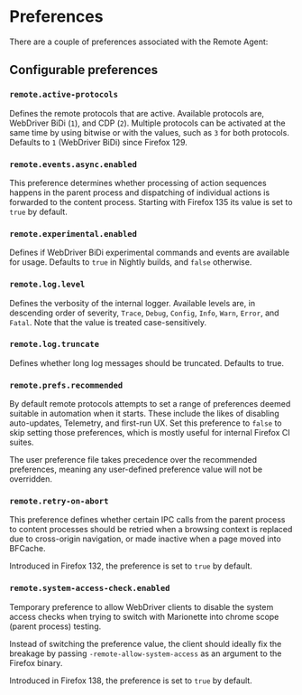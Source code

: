 # Preferences

There are a couple of preferences associated with the Remote Agent:

## Configurable preferences

### `remote.active-protocols`

Defines the remote protocols that are active. Available protocols are,
WebDriver BiDi (`1`), and CDP (`2`). Multiple protocols can be activated
at the same time by using bitwise or with the values, such as `3` for
both protocols. Defaults to `1` (WebDriver BiDi) since Firefox 129.

### `remote.events.async.enabled`

This preference determines whether processing of action sequences happens in the
parent process and dispatching of individual actions is forwarded to the content
process. Starting with Firefox 135 its value is set to `true` by default.

### `remote.experimental.enabled`

Defines if WebDriver BiDi experimental commands and events are available for usage.
Defaults to `true` in Nightly builds, and `false` otherwise.

### `remote.log.level`

Defines the verbosity of the internal logger.  Available levels
are, in descending order of severity, `Trace`, `Debug`, `Config`,
`Info`, `Warn`, `Error`, and `Fatal`.  Note that the value is
treated case-sensitively.

### `remote.log.truncate`

Defines whether long log messages should be truncated. Defaults to true.

### `remote.prefs.recommended`

By default remote protocols attempts to set a range of preferences deemed
suitable in automation when it starts.  These include the likes of
disabling auto-updates, Telemetry, and first-run UX. Set this preference to
`false` to skip setting those preferences, which is mostly useful for internal
Firefox CI suites.

The user preference file takes precedence over the recommended
preferences, meaning any user-defined preference value will not be
overridden.

### `remote.retry-on-abort`

This preference defines whether certain IPC calls from the parent process to
content processes should be retried when a browsing context is replaced due
to cross-origin navigation, or made inactive when a page moved into BFCache.

Introduced in Firefox 132, the preference is set to `true` by default.

### `remote.system-access-check.enabled`

Temporary preference to allow WebDriver clients to disable the system access checks
when trying to switch with Marionette into chrome scope (parent process) testing.

Instead of switching the preference value, the client should ideally fix the breakage
by passing `-remote-allow-system-access` as an argument to the Firefox binary.

Introduced in Firefox 138, the preference is set to `true` by default.
